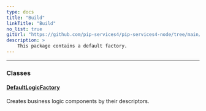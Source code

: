 ```yaml
---
type: docs
title: "Build"
linkTitle: "Build"
no_list: true
gitUrl: "https://github.com/pip-services4/pip-services4-node/tree/main/pip-services4-http-node"
description: >
    This package contains a default factory.
---
```

---

<div class="module-body">

### Classes

#### [DefaultLogicFactory](default_http_factory)
Creates business logic components by their descriptors.

</div>

